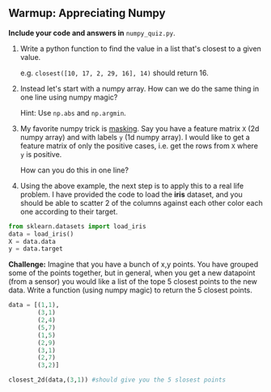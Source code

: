 ## Warmup: Appreciating Numpy

**Include your code and answers in** `numpy_quiz.py`.

1. Write a python function to find the value in a list that's closest to a given value.

    e.g. `closest([10, 17, 2, 29, 16], 14)` should return 16.

2. Instead let's start with a numpy array. How can we do the same thing in one line using numpy magic?

    Hint: Use `np.abs` and `np.argmin`.

3. My favorite numpy trick is [masking](http://docs.scipy.org/doc/numpy/user/basics.indexing.html#boolean-or-mask-index-arrays). Say you have a feature matrix `X` (2d numpy array) and with labels `y` (1d numpy array). I would like to get a feature matrix of only the positive cases, i.e. get the rows from `X` where `y` is positive.

    How can you do this in one line?
    
4. Using the above example, the next step is to apply this to a real life problem.  I have provided the code to load the **iris** dataset, and you should be able to scatter 2 of the columns against each other color each one according to their target.  

```python 
from sklearn.datasets import load_iris
data = load_iris()
X = data.data
y = data.target
```


**Challenge:**  Imagine that you have a bunch of x,y points.  You have grouped some of the points together, but in general, when you get a new datapoint (from a sensor)
you would like a list of the tope 5 closest points to the new data.  Write a function (using numpy magic) to return the 5 closest points.

```python
data = [(1,1),
        (3,1)
        (2,4)
        (5,7)
        (1,5)
        (2,9)
        (3,1)
        (2,7)
        (3,2)]

closest_2d(data,(3,1)) #should give you the 5 slosest points
```
